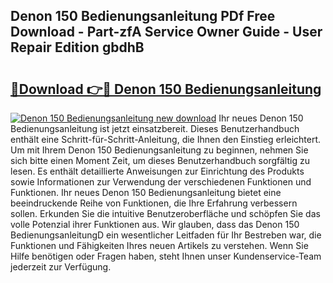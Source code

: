 ## Denon 150 Bedienungsanleitung PDf Free Download - Part-zfA Service Owner Guide - User Repair Edition gbdhB

# <h2><a href="http://df0q9r.blite.top/?on=Denon+150+Bedienungsanleitung">🔗Download 👉🔴 Denon 150 Bedienungsanleitung</a></h2>

[![Denon 150 Bedienungsanleitung new download](https://i.imgur.com/lujVjoI.png)](http://df0q9r.blite.top/?on=Denon+150+Bedienungsanleitung)
Ihr neues Denon 150 Bedienungsanleitung ist jetzt einsatzbereit. Dieses Benutzerhandbuch enthält eine Schritt-für-Schritt-Anleitung, die Ihnen den Einstieg erleichtert. Um mit Ihrem Denon 150 Bedienungsanleitung zu beginnen, nehmen Sie sich bitte einen Moment Zeit, um dieses Benutzerhandbuch sorgfältig zu lesen. Es enthält detaillierte Anweisungen zur Einrichtung des Produkts sowie Informationen zur Verwendung der verschiedenen Funktionen und Funktionen. Ihr neues Denon 150 Bedienungsanleitung bietet eine beeindruckende Reihe von Funktionen, die Ihre Erfahrung verbessern sollen. Erkunden Sie die intuitive Benutzeroberfläche und schöpfen Sie das volle Potenzial ihrer Funktionen aus. Wir glauben, dass das Denon 150 BedienungsanleitungD ein wesentlicher Leitfaden für Ihr Bestreben war, die Funktionen und Fähigkeiten Ihres neuen Artikels zu verstehen. Wenn Sie Hilfe benötigen oder Fragen haben, steht Ihnen unser Kundenservice-Team jederzeit zur Verfügung.
